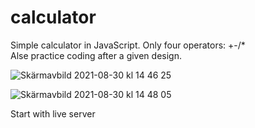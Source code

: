 # calculator
 Simple calculator in JavaScript. Only four operators: +-/* <br>
 Alse practice coding after a given design.
 
 ![Skärmavbild 2021-08-30 kl  14 46 25](https://user-images.githubusercontent.com/70148089/131341283-cb620dba-97a9-43b6-8f9e-89fc0773b80f.png)

![Skärmavbild 2021-08-30 kl  14 48 05](https://user-images.githubusercontent.com/70148089/131341354-bc6b0b88-7f48-42c6-b89d-661a459aa237.png)

Start with live server
